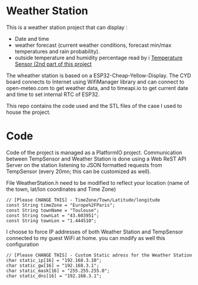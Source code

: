 Weather Station
===============

This is a weather station project that can display :

* Date and time
* weather forecast (current weather conditions, forecast min/max temperatures and rain probability).
* outside temperature and humidity percentage read by i
  [Temperature Sensor (2nd part of this project](https://github.com/marcosjl31/TempSensor)
 
The wheather station is based on a ESP32-Cheap-Yellow-Display. The CYD board connects to Internet using
WifiManager library and can connect to open-meteo.com to get weather data, and to timeapi.io to get
current date and time to set internal RTC of ESP32.

This repo contains the code used and the STL files of the case I used to house the project.

# Code

Code of the project is managed as a PlatformIO project. Communication between TempSensor and Weather
Station is done using a Web ReST API Server on the station listening to JSON formatted requests 
from TempSensor (every 20mn; this can be customized as well).

File WeatherStation.h need to be modified to reflect your location (name of the town, lat/lon coordinates
and Time Zone)
```
// [Please CHANGE THIS] - TimeZone/Town/Latitude/longitude
const String timeZone = "Europe%2FParis";
const String townName = "Toulouse";
const String townLat = "43.603951";
const String townLon = "1.444510";
```

I choose to force IP addresses of both Weather Station and TempSensor connected to my guest WiFi at home.
you can modify as well this configuration

```
// [Please CHANGE THIS] - Custom Static adress for the Weather Station
char static_ip[16] = "192.168.3.10";
char static_gw[16] = "192.168.3.1";
char static_mask[16] = "255.255.255.0";
char static_dns[16] = "192.168.3.1";
```
